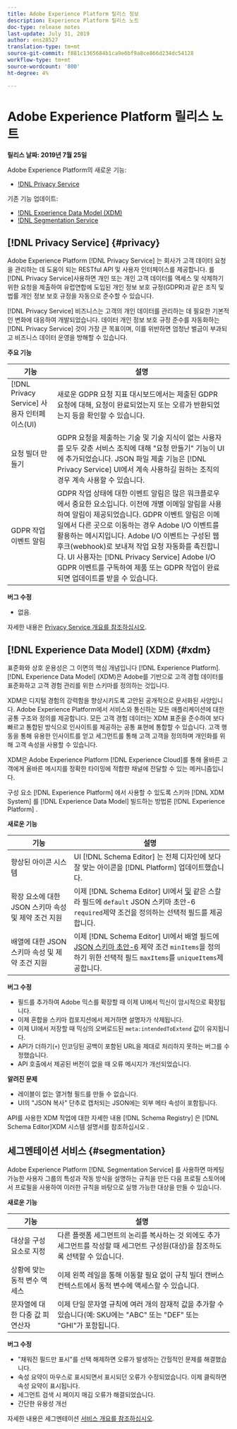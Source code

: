 ```yaml
---
title: Adobe Experience Platform 릴리스 정보
description: Experience Platform 릴리스 노트
doc-type: release notes
last-update: July 31, 2019
author: ens28527
translation-type: tm+mt
source-git-commit: f881c1365684b1ca9e6bf9a8ce866d234dc54128
workflow-type: tm+mt
source-wordcount: '800'
ht-degree: 4%

---
```



# Adobe Experience Platform 릴리스 노트

**릴리스 날짜: 2019년 7월 25일**

Adobe Experience Platform의 새로운 기능:

* [!DNL Privacy Service](#privacy)

기존 기능 업데이트:

* [!DNL Experience Data Model (XDM)](#xdm)
* [!DNL Segmentation Service](#segmentation)

## [!DNL Privacy Service] {#privacy}

Adobe Experience Platform [!DNL Privacy Service] 는 회사가 고객 데이터 요청을 관리하는 데 도움이 되는 RESTful API 및 사용자 인터페이스를 제공합니다. 를 [!DNL Privacy Service]사용하면 개인 또는 개인 고객 데이터를 액세스 및 삭제하기 위한 요청을 제출하여 유럽연합에 도입된 개인 정보 보호 규정(GDPR)과 같은 조직 및 법률 개인 정보 보호 규정을 자동으로 준수할 수 있습니다.

[!DNL Privacy Service] 비즈니스는 고객의 개인 데이터를 관리하는 데 필요한 기본적인 변화에 대응하여 개발되었습니다. 데이터 개인 정보 보호 규정 준수를 자동화하는 [!DNL Privacy Service] 것이 가장 큰 목표이며, 이를 위반하면 엄청난 벌금이 부과되고 비즈니스 데이터 운영을 방해할 수 있습니다.

**주요 기능**

| 기능 | 설명 |
|---|---|
| [!DNL Privacy Service] 사용자 인터페이스(UI) | 새로운 GDPR 요청 지표 대시보드에서는 제출된 GDPR 요청에 대해, 요청이 완료되었는지 또는 오류가 반환되었는지 등을 확인할 수 있습니다. |
| 요청 빌더 만들기 | GDPR 요청을 제출하는 기술 및 기술 지식이 없는 사용자를 모두 갖춘 서비스 조직에 대해 &quot;요청 만들기&quot; 기능이 UI에 추가되었습니다. JSON 파일 제출 기능은 [!DNL Privacy Service] UI에서 계속 사용하길 원하는 조직의 경우 계속 사용할 수 있습니다. |
| GDPR 작업 이벤트 알림 | GDPR 작업 상태에 대한 이벤트 알림은 많은 워크플로우에서 중요한 요소입니다. 이전에 개별 이메일 알림을 사용하여 알림이 제공되었습니다. GDPR 이벤트 알림은 이메일에서 다른 곳으로 이동하는 경우 Adobe I/O 이벤트를 활용하는 메시지입니다. Adobe I/O 이벤트는 구성된 웹 후크(webhook)로 보내져 작업 요청 자동화를 촉진합니다. UI 사용자는 [!DNL Privacy Service] Adobe I/O GDPR 이벤트를 구독하여 제품 또는 GDPR 작업이 완료되면 업데이트를 받을 수 있습니다. |

**버그 수정**

* 없음.

자세한 내용은 [Privacy Service 개요를 참조하십시오](../../privacy-service/home.md).

## [!DNL Experience Data Model] (XDM) {#xdm}

표준화와 상호 운용성은 그 이면의 핵심 개념입니다 [!DNL Experience Platform]. [!DNL Experience Data Model] (XDM)은 Adobe를 기반으로 고객 경험 데이터를 표준화하고 고객 경험 관리를 위한 스키마를 정의하는 것입니다.

XDM은 디지털 경험의 강력함을 향상시키도록 고안된 공개적으로 문서화된 사양입니다. Adobe Experience Platform에서 서비스와 통신하는 모든 애플리케이션에 대한 공통 구조와 정의를 제공합니다. 모든 고객 경험 데이터는 XDM 표준을 준수하여 보다 빠르고 통합된 방식으로 인사이트를 제공하는 공통 표현에 통합할 수 있습니다. 고객 행동을 통해 유용한 인사이트를 얻고 세그먼트를 통해 고객 고객을 정의하며 개인화를 위해 고객 속성을 사용할 수 있습니다.

XDM은 Adobe Experience Platform [!DNL Experience Cloud]를 통해 올바른 고객에게 올바른 메시지를 정확한 타이밍에 적합한 채널에 전달할 수 있는 메커니즘입니다.

구성 요소 [!DNL Experience Platform] 에서 사용할 수 있도록 스키마 [!DNL XDM System] 를 [!DNL Experience Data Model] 빌드하는 방법론 [!DNL Experience Platform] .

**새로운 기능**

| 기능 | 설명 |
|---|---|
| 향상된 아이콘 시스템 | UI [!DNL Schema Editor] 는 전체 디자인에 보다 잘 맞는 아이콘을 [!DNL Platform] 업데이트했습니다. |
| 확장 요소에 대한 JSON 스키마 속성 및 제약 조건 지원 | 이제 [!DNL Schema Editor] UI에서 [및](https://tools.ietf.org/html/draft-wright-json-schema-01) 같은 스칼라 필드에 `default` JSON 스키마 초안-6 `required`제약 조건을 정의하는 선택적 필드를 제공합니다. |
| 배열에 대한 JSON 스키마 속성 및 제약 조건 지원 | 이제 [!DNL Schema Editor] UI에서 배열 필드에 [JSON 스키마 초안-6](https://tools.ietf.org/html/draft-wright-json-schema-01) 제약 조건 `minItems`을 정의하기 위한 선택적 필드 `maxItems`를 `uniqueItems`제공합니다. |

**버그 수정**

* 필드를 추가하여 Adobe 믹스를 확장할 때 이제 UI에서 믹신이 암시적으로 확장됩니다.
* 이제 혼합을 스키마 컴포지션에서 제거하면 설명자가 삭제됩니다.
* 이제 UI에서 저장할 때 믹싱의 오버로드된 `meta:intendedToExtend` 값이 유지됩니다.
* API가 더하기(`+`) 인코딩된 공백이 포함된 URL을 제대로 처리하지 못하는 버그를 수정했습니다.
* API 호출에서 제공된 버전이 없을 때 오류 메시지가 개선되었습니다.

**알려진 문제**

* 레이블이 없는 열거형 필드를 만들 수 없습니다.
* UI의 &quot;JSON 복사&quot; 단추로 캡처되는 JSON에는 외부 메타 속성이 포함됩니다.

API를 사용한 XDM 작업에 대한 자세한 내용 [!DNL Schema Registry] 은 [!DNL Schema Editor]XDM 시스템 설명서를 참조하십시오 [](../../xdm/home.md).

## 세그멘테이션 서비스 {#segmentation}

Adobe Experience Platform [!DNL Segmentation Service] 를 사용하면 마케팅 가능한 사용자 그룹의 특성과 작동 방식을 설명하는 규칙을 만든 다음 프로필 스토어에서 프로필을 사용하여 이러한 규칙을 바탕으로 실행 가능한 대상을 만들 수 있습니다.

**새로운 기능**

| 기능 | 설명 |
| -----------| ---------- |
| 대상을 구성 요소로 지정 | 다른 플랫폼 세그먼트의 논리를 복사하는 것 외에도 추가 세그먼트를 작성할 때 세그먼트 구성원(대상)을 참조하도록 선택할 수 있습니다. |
| 상황에 맞는 동적 변수 액세스 | 이제 왼쪽 레일을 통해 이동할 필요 없이 규칙 빌더 캔버스 컨텍스트에서 동적 변수에 액세스할 수 있습니다. |
| 문자열에 대한 다중 값 피연산자 | 이제 단일 문자열 규칙에 여러 개의 잠재적 값을 추가할 수 있습니다(예: SKU에는 &quot;ABC&quot; 또는 &quot;DEF&quot; 또는 &quot;GHI&quot;가 포함됩니다. |

**버그 수정**

* &quot;채워진 필드만 표시&quot;를 선택 해제하면 오류가 발생하는 간헐적인 문제를 해결했습니다.
* 속성 요약이 마우스로 표시되면서 표시되던 오류가 수정되었습니다. 이제 클릭하면 속성 요약이 표시됩니다.
* 세그먼트 검색 시 페이지 매김 오류가 해결되었습니다.
* 간단한 유용성 개선

자세한 내용은 세그멘테이션 [서비스 개요를 참조하십시오](../../segmentation/home.md).
